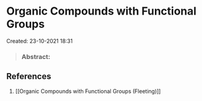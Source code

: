 # Organic Compounds with Functional Groups
Created: 23-10-2021 18:31

> ### **Abstract:**

## References
1. [[Organic Compounds with Functional Groups (Fleeting)]]